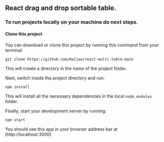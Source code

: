 ## React drag and drop sortable table.


### To run projects locally on your machine do next steps.

#### Clone this project
You can download or clone this project by running this command from your terminal:

```
git clone https://github.com/Haliaa/react-multi-table-main
```

This will create a directory in the name of the project folder.

Next, switch inside the project directory and run:

```
npm install
```

This will install all the necessary dependencies in the local `node_modules` folder.

Finally, start your development server by running:

```
npm start
```

You should see this app in your browser address bar at (http://localhost:3000)
